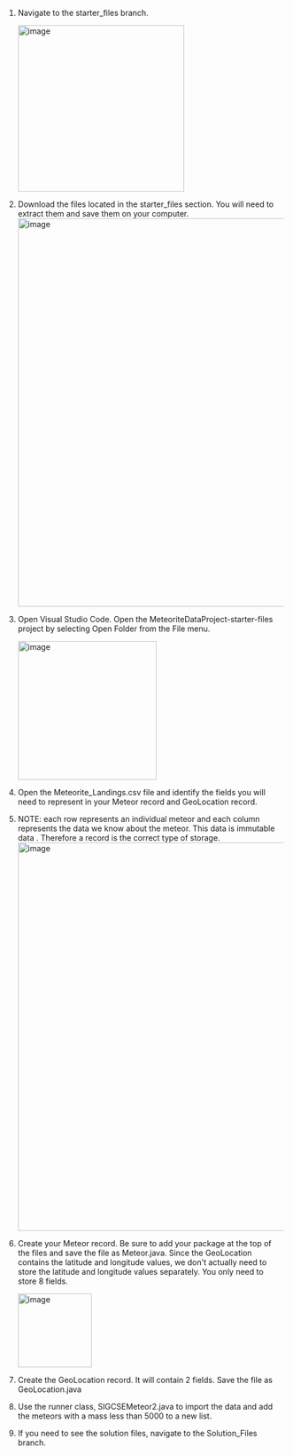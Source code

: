 1. Navigate to the starter_files branch.
   
   <img width="300" alt="image" src="https://github.com/clfurman/MeteoriteDataProject/assets/65421044/9450db2e-9012-4e02-9a40-74a0f5c08571">

3. Download the files located in the starter_files section. You will need to extract them and save them on your computer.
   <img width="700" alt="image" src="https://github.com/clfurman/MeteoriteDataProject/assets/65421044/ff4bdf64-b9a7-472f-a161-122a9b425711">

4. Open Visual Studio Code. Open the MeteoriteDataProject-starter-files project by selecting Open Folder from the File menu.
   
   <img width="250" alt="image" src="https://github.com/clfurman/MeteoriteDataProject/assets/65421044/6b4ab5fd-9745-4920-8863-e8db946363d6">

6. Open the Meteorite_Landings.csv file and identify the fields you will need to represent in your Meteor record and GeoLocation record.
7. NOTE: each row represents an individual meteor and each column represents the data we know about the meteor.
   This data is <bold>immutable data </bold>. Therefore a record is the correct type of storage. 
   <img width="700" alt="image" src="https://github.com/clfurman/MeteoriteDataProject/assets/65421044/0658b41c-bbd6-435a-81b7-172043d7f83c">


8. Create your Meteor record. Be sure to add your package at the top of the files and save the file as Meteor.java.
   Since the GeoLocation contains the latitude and longitude values, we don't actually need to store the latitude and longitude values separately.
   You only need to store 8 fields.

   <img width="133" alt="image" src="https://github.com/clfurman/MeteoriteDataProject/assets/65421044/5ee76669-712f-49b9-ab35-b814ff6340c3">

10. Create the GeoLocation record. It will contain 2 fields. Save the file as GeoLocation.java
11. Use the runner class, SIGCSEMeteor2.java to import the data and add the meteors with a mass less than 5000 to a new list. ​
12. If you need to see the solution files, navigate to the Solution_Files branch.
